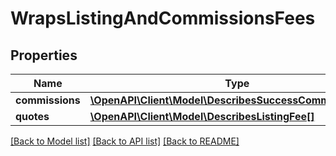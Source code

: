 # WrapsListingAndCommissionsFees

## Properties
Name | Type | Description | Notes
------------ | ------------- | ------------- | -------------
**commissions** | [**\OpenAPI\Client\Model\DescribesSuccessCommissionFee[]**](DescribesSuccessCommissionFee.md) |  | 
**quotes** | [**\OpenAPI\Client\Model\DescribesListingFee[]**](DescribesListingFee.md) |  | 

[[Back to Model list]](../README.md#documentation-for-models) [[Back to API list]](../README.md#documentation-for-api-endpoints) [[Back to README]](../README.md)


